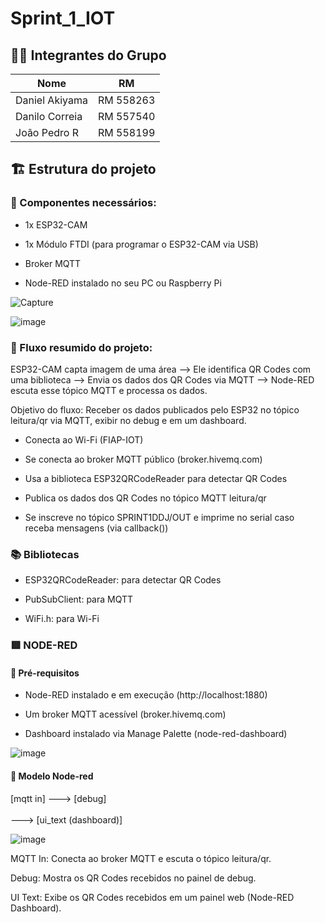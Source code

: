 # Sprint_1_IOT

## 👨‍💻 Integrantes do Grupo
| Nome           | RM        |
|----------------|-----------|
| Daniel Akiyama | RM 558263 |
| Danilo Correia | RM 557540 |
| João Pedro R   | RM 558199 |

## 🏗️ Estrutura do projeto
### 🧰 Componentes necessários:
- 1x ESP32-CAM

- 1x Módulo FTDI (para programar o ESP32-CAM via USB)

- Broker MQTT

- Node-RED instalado no seu PC ou Raspberry Pi

![Capture](https://github.com/user-attachments/assets/a6810f0b-65e5-4ef5-8adc-980c0f274bcb)

![image](https://github.com/user-attachments/assets/eab7924d-49c6-4589-9236-2ca9680b602a)

### 🔁 Fluxo resumido do projeto:
ESP32-CAM capta imagem de uma área -->
 Ele identifica QR Codes com uma biblioteca -->
  Envia os dados dos QR Codes via MQTT -->
   Node-RED escuta esse tópico MQTT e processa os dados.

Objetivo do fluxo:
Receber os dados publicados pelo ESP32 no tópico leitura/qr via MQTT, exibir no debug e em um dashboard.

- Conecta ao Wi-Fi (FIAP-IOT)

- Se conecta ao broker MQTT público (broker.hivemq.com)

- Usa a biblioteca ESP32QRCodeReader para detectar QR Codes

- Publica os dados dos QR Codes no tópico MQTT leitura/qr

- Se inscreve no tópico SPRINT1DDJ/OUT e imprime no serial caso receba mensagens (via callback())

### 📚 Bibliotecas
- ESP32QRCodeReader: para detectar QR Codes

- PubSubClient: para MQTT

- WiFi.h: para Wi-Fi

### 🟥 NODE-RED
#### 🧰 Pré-requisitos
- Node-RED instalado e em execução (http://localhost:1880)

- Um broker MQTT acessível (broker.hivemq.com)

- Dashboard instalado via Manage Palette (node-red-dashboard)

![image](https://github.com/user-attachments/assets/1dd89315-5209-4fdd-9029-db99136875fc)

#### 🚧 Modelo Node-red
[mqtt in] ---> [debug]
           \
            \
             ---> [ui_text (dashboard)]

![image](https://github.com/user-attachments/assets/be2e9ca4-231e-4c51-9833-122d941e87db)

MQTT In: Conecta ao broker MQTT e escuta o tópico leitura/qr.

Debug: Mostra os QR Codes recebidos no painel de debug.

UI Text: Exibe os QR Codes recebidos em um painel web (Node-RED Dashboard).
